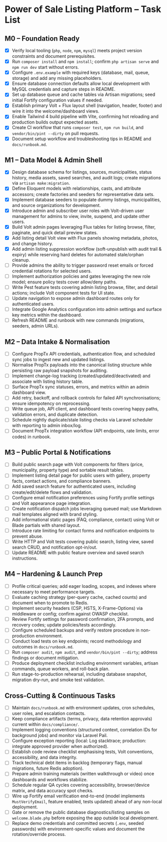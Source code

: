 # Power of Sale Listing Platform – Task List

## M0 – Foundation Ready

- [x] Verify local tooling (`php`, `node`, `npm`, `mysql`) meets project version constraints and document prerequisites.
- [x] Run `composer install` and `npm install`; confirm `php artisan serve` and `npm run dev` start without errors.
- [x] Configure `.env.example` with required keys (database, mail, queue, storage) and add any missing placeholders.
- [x] Ensure database connection defaults allow local development with MySQL credentials and capture steps in README.
- [x] Set up database queue and cache tables via Artisan migrations; seed initial Fortify configuration values if needed.
- [x] Establish primary Volt + Flux layout shell (navigation, header, footer) and wire it into the welcome/dashboard views.
- [x] Enable Tailwind 4 build pipeline with Vite, confirming hot reloading and production builds output expected assets.
- [x] Create CI workflow that runs `composer test`, `npm run build`, and `vendor/bin/pint --dirty` on pull requests.
- [x] Document setup workflow and troubleshooting tips in README and `docs/runbook.md`.

## M1 – Data Model & Admin Shell

- [x] Design database schema for listings, sources, municipalities, status history, media assets, saved searches, and audit logs; create migrations via `artisan make:migration`.
- [x] Define Eloquent models with relationships, casts, and attribute accessors; create factories and seeders for representative data sets.
- [x] Implement database seeders to populate dummy listings, municipalities, and source organizations for development.
- [x] Introduce admin and subscriber user roles with Volt-driven user management for admins to view, invite, suspend, and update other users.
- [x] Build Volt admin pages leveraging Flux tables for listing browse, filter, paginate, and quick detail preview states.
- [x] Add listing detail Volt view with Flux panels showing metadata, photos, and change history.
- [x] Add admin listing suppression workflow (soft-unpublish with audit trail & expiry) while reserving hard deletes for automated stale/orphan cleanup.
- [ ] Provide admins the ability to trigger password reset emails or forced credential rotations for selected users.
- [ ] Implement authorization policies and gates leveraging the new role model; ensure policy tests cover allow/deny paths.
- [ ] Write Pest feature tests covering admin listing browse, filter, and detail actions; include Volt component tests for UI state.
- [ ] Update navigation to expose admin dashboard routes only for authenticated users.
- [ ] Integrate Google Analytics configuration into admin settings and surface key metrics within the dashboard.
- [ ] Refresh README and runbook with new commands (migrations, seeders, admin URLs).

## M2 – Data Intake & Normalisation

- [ ] Configure PropTx API credentials, authentication flow, and scheduled sync jobs to ingest new and updated listings.
- [ ] Normalise PropTx payloads into the canonical listing structure while persisting raw payload snapshots for auditing.
- [ ] Implement change-log tracking (created/updated/deactivated) and associate with listing history table.
- [ ] Surface PropTx sync statuses, errors, and metrics within an admin dashboard view.
- [ ] Add retry, backoff, and rollback controls for failed API synchronisations; ensure idempotency on reprocessing.
- [ ] Write queue job, API client, and dashboard tests covering happy paths, validation errors, and duplicate detection.
- [ ] Schedule nightly duplicate/stale listing checks via Laravel scheduler with reporting to admin inbox/log.
- [ ] Document PropTx integration workflow (API endpoints, rate limits, error codes) in runbook.

## M3 – Public Portal & Notifications

- [ ] Build public search page with Volt components for filters (price, municipality, property type) and sortable result tables.
- [ ] Implement listing detail page for public users with gallery, property facts, contact actions, and compliance banners.
- [ ] Add saved search feature for authenticated users, including create/edit/delete flows and validation.
- [ ] Configure email notification preferences using Fortify profile settings and Volt appearance page integration.
- [ ] Create notification dispatch jobs leveraging queued mail; use Markdown mail templates aligned with brand styling.
- [ ] Add informational static pages (FAQ, compliance, contact) using Volt or Blade partials with shared layout.
- [ ] Introduce rate limiting for contact forms and notification endpoints to prevent abuse.
- [ ] Write HTTP and Volt tests covering public search, listing view, saved search CRUD, and notification opt-in/out.
- [ ] Update README with public feature overview and saved search instructions.

## M4 – Hardening & Launch Prep

- [ ] Profile critical queries; add eager loading, scopes, and indexes where necessary to meet performance targets.
- [ ] Evaluate caching strategy (per-query cache, cached counts) and document when to promote to Redis.
- [ ] Implement security headers (CSP, HSTS, X-Frame-Options) via middleware or config; confirm against OWASP checklist.
- [ ] Review Fortify settings for password confirmation, 2FA prompts, and recovery codes; update policies/tests accordingly.
- [ ] Configure scheduled backups and verify restore procedure in non-production environment.
- [ ] Conduct load tests on key endpoints; record methodology and outcomes in `docs/runbook.md`.
- [ ] Run `composer audit`, `npm audit`, and `vendor/bin/pint --dirty`; address findings or document mitigation.
- [ ] Produce deployment checklist including environment variables, artisan commands, queue workers, and roll-back plan.
- [ ] Run stage-to-production rehearsal, including database snapshot, migration dry-run, and smoke test validation.

## Cross-Cutting & Continuous Tasks

- [ ] Maintain `docs/runbook.md` with environment updates, cron schedules, user roles, and escalation contacts.
- [ ] Keep compliance artifacts (terms, privacy, data retention approvals) current within `docs/compliance/`.
- [ ] Implement logging conventions (structured context, correlation IDs for background jobs) and monitor via Laravel Pail.
- [ ] Configure exception reporting (local: Log stacktrace; production: integrate approved provider when authorized).
- [ ] Establish code review checklist emphasising tests, Volt conventions, accessibility, and data integrity.
- [ ] Track technical debt items in backlog (temporary flags, manual migrations, future Redis adoption).
- [ ] Prepare admin training materials (written walkthrough or video) once dashboards and workflows stabilize.
- [ ] Schedule regular QA cycles covering accessibility, browser/device matrix, and data accuracy spot checks.
- [ ] Wire up Fortify email verification end-to-end (model implements `MustVerifyEmail`, feature enabled, tests updated) ahead of any non-local deployment.
- [ ] Gate or remove the public database diagnostics/listing samples on `welcome.blade.php` before exposing the app outside local development.
- [ ] Replace demo credentials and committed secrets (`.env`, seeded passwords) with environment-specific values and document the rotation/override process.
